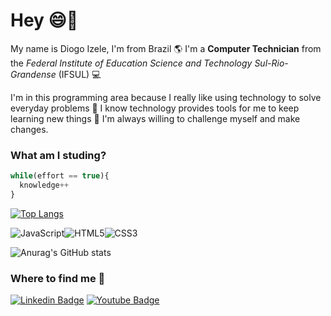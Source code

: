 # Hey 😄🤙

My name is Diogo Izele, I'm from Brazil 🌎 I'm a **Computer Technician** from the _Federal Institute of Education Science and Technology Sul-Rio-Grandense_ (IFSUL) 💻

I'm in this programming area because I really like using technology to solve everyday problems 🦾 I know technology provides tools for me to keep learning new things 🧐 I'm always willing to challenge myself and make changes. 

### What am I studing?
```javascript
while(effort == true){
  knowledge++ 
}
```
[![Top Langs](https://github-readme-stats.vercel.app/api/top-langs/?username=diogoizele&layout=compact&theme=tokyonight)](https://github.com/anuraghazra/github-readme-stats)

<img alt="JavaScript" src="https://img.shields.io/badge/javascript-%23323330.svg?style=for-the-badge&logo=javascript&logoColor=%23F7DF1E"/><img alt="HTML5" src="https://img.shields.io/badge/html5-%23E34F26.svg?style=for-the-badge&logo=html5&logoColor=white"/><img alt="CSS3" src="https://img.shields.io/badge/css3-%231572B6.svg?style=for-the-badge&logo=css3&logoColor=white"/>

![Anurag's GitHub stats](https://github-readme-stats.vercel.app/api?username=diogoizele&show_icons=true&theme=tokyonight)


### Where to find me 🤳

[![Linkedin Badge](https://img.shields.io/badge/-LinkedIn-blue?style=flat-square&logo=Linkedin&logoColor=white&link=https://www.linkedin.com/in/fagnerpsantos/)](https://www.linkedin.com/in/diogoizele/) [![Youtube Badge](https://img.shields.io/badge/-YouTube-ff0000?style=flat-square&labelColor=ff0000&logo=youtube&logoColor=white&link=https://www.youtube.com/user/TreinaWeb)](https://www.youtube.com/channel/UCQ-oyN6ClB9W6-Z773iii9Q)


